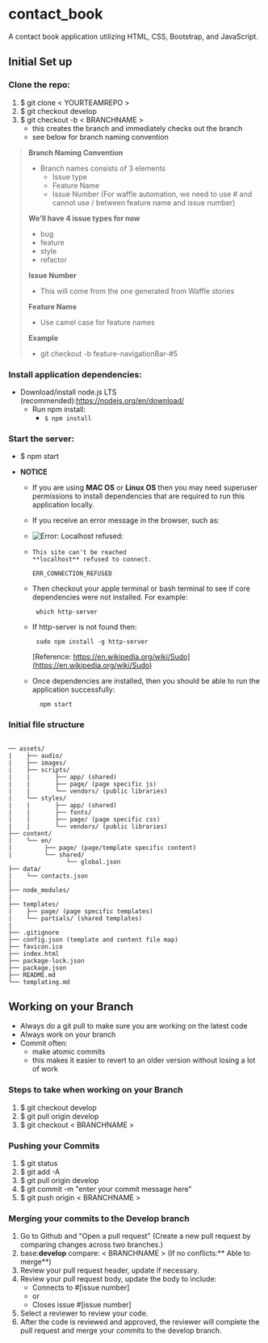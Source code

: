 # contact_book
A contact book application utilizing HTML, CSS, Bootstrap, and JavaScript.

## Initial Set up

### Clone the repo:
 1. $ git clone < YOURTEAMREPO >
 2. $ git checkout develop
 3. $ git checkout -b < BRANCHNAME >
     - this creates the branch and immediately checks out the branch
     - see below for branch naming convention

> **Branch Naming Convention**
> - Branch names consists of 3 elements
>   - Issue type
>   - Feature Name
>   - Issue Number (For waffle automation, we need to use # and cannot use / between feature name and issue number)
>
> **We'll have 4 issue types for now**
> - bug
> - feature
> - style
> - refactor
>
> **Issue Number**
> - This will come from the one generated from Waffle stories
>
> **Feature Name**
> - Use camel case for feature names
>
> **Example**
> - git checkout -b feature-navigationBar-#5

### Install application dependencies:
- Download/install node.js LTS (recommended):https://nodejs.org/en/download/
  - Run npm install:
    - `$ npm install`

### Start the server:
- $ npm start

- **NOTICE**
  - If you are using **MAC OS** or **Linux OS**
    then you may need superuser permissions to install
    dependencies that are required to run this application locally.
  - If you receive an error message in the browser, such as:
  - ![Error: Localhost refused:][img]
  - [img]: /assets/images/error.png 
    ```
    This site can't be reached 
    **localhost** refused to connect.

    ERR_CONNECTION_REFUSED
    ```
  - Then checkout your apple terminal or bash terminal to see if core dependencies were not installed. For example:

    ```
     which http-server
    
    ```
  
  - If http-server is not found then:

    ```
     sudo npm install -g http-server
    
    ```
    [Reference: https://en.wikipedia.org/wiki/Sudo](https://en.wikipedia.org/wiki/Sudo)

  - Once dependencies are installed, then you should be able to run the application successfully:
    
    ```
      npm start

    ```


### Initial file structure
```

── assets/
|    ├── audio/
|    ├── images/
|    ├── scripts/
|    |       ├── app/ (shared)
|    |       ├── page/ (page specific js)
|    |       └── vendors/ (public libraries)
|    └── styles/
|    |       ├── app/ (shared)
|    |       ├── fonts/
|    |       ├── page/ (page specific css)
|    |       └── vendors/ (public libraries)
├── content/
|    └── en/
|         ├── page/ (page/template specific content)
|         └── shared/
                └── global.json
├── data/
|    └── contacts.json
|
├── node_modules/
|
├── templates/
|    ├── page/ (page specific templates) 
|    └── partials/ (shared templates)
|
├── .gitignore
├── config.json (template and content file map)
├── favicon.ico
├── index.html
├── package-lock.json
├── package.json
├── README.md
└── templating.md

```

## Working on your Branch

- Always do a git pull to make sure you are working on the latest code
- Always work on your branch
- Commit often: 
	- make atomic commits 
	- this makes it easier to revert to an older version without losing a lot of work

### Steps to take when working on your Branch
1. $ git checkout develop  
2. $ git pull origin develop  
3. $ git checkout < BRANCHNAME >

### Pushing your Commits
1. $ git status
2. $ git add -A
3. $ git pull origin develop
4. $ git commit -m "enter your commit message here"
5. $ git push origin < BRANCHNAME >

### Merging your commits to the Develop branch
1. Go to Github and "Open a pull request"
   (Create a new pull request by comparing changes across two branches.) 
2. base:**develop** compare: < BRANCHNAME >
   (If no conflicts:** Able to merge**)
3. Review your pull request header, update if necessary.
4. Review your pull request body, update the body to include:
    - Connects to #[issue number]
    -  or
    - Closes issue #[issue number]
5. Select a reviewer to review your code.
6. After the code is reviewed and approved, the reviewer will
   complete the pull request and merge your commits to the develop branch.